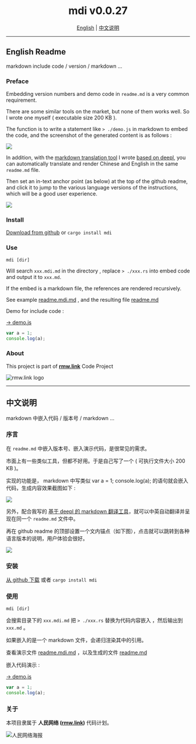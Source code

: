 <!-- EDIT /Users/z/rmw/mdi/readme.md -->

<h1 align="center">mdi v0.0.27</h1>
<p align="center">
<a href="#en">English</a>
|
<a href="#zh"> 中文说明 </a>
</p>

---

<span id="en"></span>

## English Readme

markdown include code / version / markdown ...

### Preface

Embedding version numbers and demo code in `readme.md` is a very common requirement.

There are some similar tools on the market, but none of them works well. So I wrote one myself ( executable size 200 KB ).

The function is to write a statement like `‍> ./demo.js` in markdown to embed the code, and the screenshot of the generated content is as follows :

![](https://raw.githubusercontent.com/gcxfd/img/gh-pages/i9g9We.png)

In addition, with the [markdown translation tool](https://rmw.link/log/2021-12-09-markdown-translate) I wrote [based on deepl](https://rmw.link/log/2021-12-09-markdown-translate), you can automatically translate and render Chinese and English in the same `readme.md` file.

Then set an in-text anchor point (as below) at the top of the github readme, and click it to jump to the various language versions of the instructions, which will be a good user experience.

![](https://raw.githubusercontent.com/gcxfd/img/gh-pages/YQfKiS.png)

### Install

[Download from github](https://github.com/rmw-lib/mdi/releases) or `cargo install mdi`

### Use

<!-- EDIT /Users/z/rmw/mdi/example.md -->

`mdi [dir]`

Will search `xxx.mdi.md` in the directory , replace `> ./xxx.rs` into embed code and output it to `xxx.md`.

If the embed is a markdown file, the references are rendered recursively.

See example [readme.mdi.md](https://raw.githubusercontent.com/rmw-lib/mdi/master/readme.mdi.md) , and the resulting file [readme.md](https://raw.githubusercontent.com/rmw-lib/mdi/master/readme.md)

Demo for include code :

  [→ demo.js](./demo.js)

  ```js
  var a = 1;
  console.log(a);
  ```


### About

This project is part of **[rmw.link](//rmw.link)** Code Project

![rmw.link logo](https://raw.githubusercontent.com/rmw-link/logo/master/rmw.red.bg.svg)

---

<span id="zh"></span>

<!-- EDIT /Users/z/rmw/mdi/zh.md -->

## 中文说明

markdown 中嵌入代码 / 版本号 / markdown ...

### 序言

在 `readme.md` 中嵌入版本号、嵌入演示代码，是很常见的需求。

市面上有一些类似工具，但都不好用。于是自己写了一个 ( 可执行文件大小 200 KB )。

实现的功能是， markdown 中写类似 var a = 1;
console.log(a); 的语句就会嵌入代码，生成内容效果截图如下 :

![](https://raw.githubusercontent.com/gcxfd/img/gh-pages/i9g9We.png)

另外，配合我写的 [基于 deepl 的 markdown 翻译工具](https://rmw.link/log/2021-12-09-markdown-translate)，就可以中英自动翻译并呈现在同一个 `readme.md` 文件中。

再在 github readme 的顶部设置一个文内锚点（如下图），点击就可以跳转到各种语言版本的说明，用户体验会很好。

![](https://raw.githubusercontent.com/gcxfd/img/gh-pages/YQfKiS.png)

### 安装

[从 github 下载](https://github.com/rmw-lib/mdi/releases) 或者 `cargo install mdi`

### 使用

<!-- EDIT /Users/z/rmw/mdi/example.md -->

`mdi [dir]`

会搜索目录下的 `xxx.mdi.md` 把 `> ./xxx.rs` 替换为代码内容嵌入 ，然后输出到 `xxx.md` 。

如果嵌入的是一个 markdown 文件，会递归渲染其中的引用。

查看演示文件 [readme.mdi.md](https://raw.githubusercontent.com/rmw-lib/mdi/master/readme.mdi.md)
，以及生成的文件 [readme.md](https://raw.githubusercontent.com/rmw-lib/mdi/master/readme.md)

嵌入代码演示 :

  [→ demo.js](./demo.js)

  ```js
  var a = 1;
  console.log(a);
  ```


### 关于

本项目隶属于 **人民网络 ([rmw.link](//rmw.link))** 代码计划。

![人民网络海报](https://raw.githubusercontent.com/rmw-link/logo/master/rmw.red.bg.svg)
